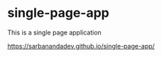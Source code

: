 # single-page-app
This is a single page application

https://sarbanandadev.github.io/single-page-app/
